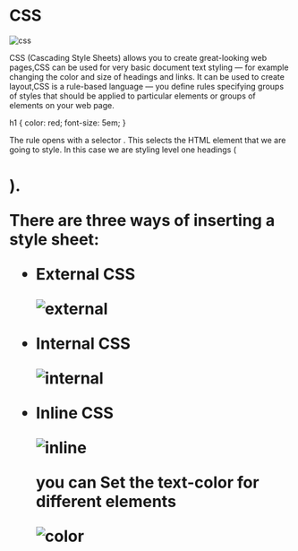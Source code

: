 # CSS

![css](https://media.geeksforgeeks.org/wp-content/cdn-uploads/20200121234029/Top-10-Projects-For-Beginners-To-Practice-HTML-and-CSS-Skills.jpg)

CSS (Cascading Style Sheets) allows you to create great-looking web pages,CSS can be used for very basic document text styling — for example changing the color and size of headings and links. It can be used to create layout,CSS is a rule-based language — you define rules specifying groups of styles that should be applied to particular elements or groups of elements on your web page.

h1 {
    color: red;
    font-size: 5em;
}

The rule opens with a selector . This selects the HTML element that we are going to style. In this case we are styling level one headings (<h1>).
  
There are three ways of inserting a style sheet:

* External CSS
  
  ![external](https://way2tutorial.com/images/external_sheet.png)
  
  
  
* Internal CSS
  
  ![internal](https://images.slideplayer.com/23/6626223/slides/slide_4.jpg)
  
  
* Inline CSS
  
  ![inline](https://www.wikitechy.com/css/img/css-images/code-explanation-css-inline-style-sheet.png)
    
    
  you can  Set the text-color for different elements
    
    ![color](https://csharpcorner-mindcrackerinc.netdna-ssl.com/UploadFile/219d4d/basics-of-css-part-1/Images/syntax%20css.png)
